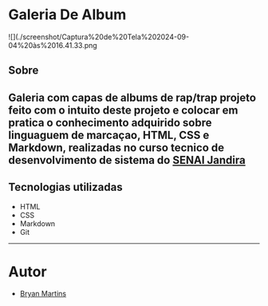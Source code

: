 # Galeria De Album
![](./screenshot/Captura%20de%20Tela%202024-09-04%20às%2016.41.33.png


## Sobre
Galeria com capas de albums de rap/trap projeto feito com o intuito deste projeto e colocar em pratica o conhecimento adquirido sobre linguaguem de marcaçao, HTML, CSS e Markdown, realizadas no curso tecnico de desenvolvimento de sistema do [SENAI Jandira](https://sp.senai.br/unidade/jandira/)
---
## Tecnologias utilizadas 
- HTML
- CSS
- Markdown
- Git

---
# Autor 
- [Bryan Martins]()
